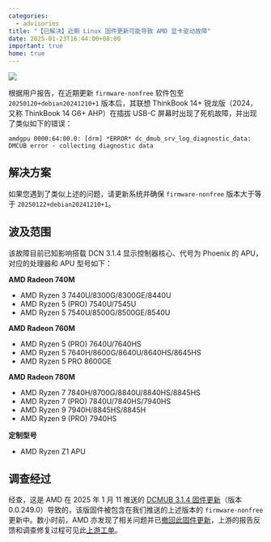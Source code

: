 ```yaml
---
categories:
  - advisories
title: "【已解决】近期 Linux 固件更新可能导致 AMD 显卡驱动故障"
date: 2025-01-23T16:44:00+08:00
important: true
home: true
---
```


![](/assets/news/amdgpu-fault-firmware-20250120.png)

根据用户报告，在近期更新 `firmware-nonfree` 软件包至 `20250120+debian20241210+1` 版本后，其联想 ThinkBook 14+ 锐龙版（2024，又称 ThinkBook 14 G6+ AHP）在插拔 USB-C 屏幕时出现了死机故障，并出现了类似如下的错误：

```
amdgpu 0000:64:00.0: [drm] *ERROR* dc_dmub_srv_log_diagnostic_data: DMCUB error - collecting diagnostic data
```

解决方案
---

如果您遇到了类似上述的问题，请更新系统并确保 `firmware-nonfree` 版本大于等于 `20250122+debian20241210+1`。

波及范围
---

该故障目前已知影响搭载 DCN 3.1.4 显示控制器核心、代号为 Phoenix 的 APU，对应的处理器和 APU 型号如下：

**AMD Radeon 740M**

- AMD Ryzen 3 7440U/8300G/8300GE/8440U
- AMD Ryzen 5 (PRO) 7540U/7545U
- AMD Ryzen 5 7540U/8500G/8500GE/8540U

**AMD Radeon 760M**

- AMD Ryzen 5 (PRO) 7640U/7640HS
- AMD Ryzen 5 7640H/8600G/8640U/8640HS/8645HS
- AMD Ryzen 5 PRO 8600GE

**AMD Radeon 780M**

- AMD Ryzen 7 7840H/8700G/8840U/8840HS/8845HS
- AMD Ryzen 7 (PRO) 7840U/7840HS/7940HS
- AMD Ryzen 9 7940H/8845HS/8845H
- AMD Ryzen 9 (PRO) 7940HS

**定制型号**

- AMD Ryzen Z1 APU

调查经过
---

经查，这是 AMD 在 2025 年 1 月 11 推送的 [DCMUB 3.1.4 固件更新](https://git.kernel.org/pub/scm/linux/kernel/git/firmware/linux-firmware.git/commit/amdgpu/dcn_3_1_4_dmcub.bin?id=b3049665a5d0e6b411d1b10f78986a72862ec703)（版本 0.0.249.0）导致的，该版固件被包含在我们推送的上述版本的 `firmware-nonfree` 更新中。数小时前，AMD 亦发现了相关问题并已[撤回此固件更新](https://git.kernel.org/pub/scm/linux/kernel/git/firmware/linux-firmware.git/commit/?id=0e16f416fa296f66c83187c2bfa2984ef0be47a0)，上游的报告反馈和调查修复过程可见此[上游工单](https://gitlab.freedesktop.org/drm/amd/-/issues/3913)。
